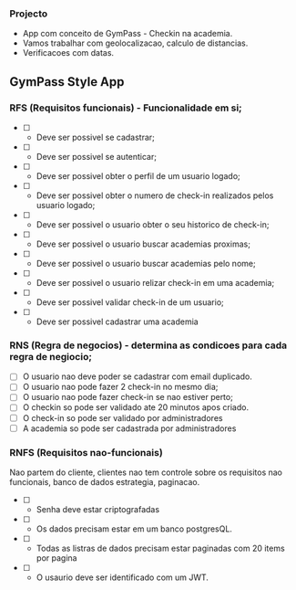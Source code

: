 ### Projecto

- App com conceito de GymPass - Checkin na academia.
- Vamos trabalhar com geolocalizacao, calculo de distancias.
- Verificacoes com datas.

## GymPass Style App

### RFS (Requisitos funcionais) - Funcionalidade em si;

- [ ] - Deve ser possivel se cadastrar;
- [ ] - Deve ser possivel se autenticar;
- [ ] - Deve ser possivel obter o perfil de um usuario logado;
- [ ] - Deve ser possivel obter o numero de check-in realizados pelos usuario logado;
- [ ] - Deve ser possivel o usuario obter o seu historico de check-in;
- [ ] - Deve ser possivel o usuario buscar academias proximas;
- [ ] - Deve ser possivel o usuario buscar academias pelo nome;
- [ ] - Deve ser possivel o usuario relizar check-in em uma academia;
- [ ] - Deve ser possivel validar check-in de um usuario;
- [ ] - Deve ser possivel cadastrar uma academia

### RNS (Regra de negocios) - determina as condicoes para cada regra de negiocio;

- [ ] O usuario nao deve poder se cadastrar com email duplicado.
- [ ] O usuario nao pode fazer 2 check-in no mesmo dia;
- [ ] O usuario nao pode fazer check-in se nao estiver perto;
- [ ] O checkin so pode ser validado ate 20 minutos apos criado.
- [ ] O check-in so pode ser validado por administradores
- [ ] A academia so pode ser cadastrada por administradores

### RNFS (Requisitos nao-funcionais)

Nao partem do cliente, clientes nao tem controle sobre os requisitos nao funcionais, banco de dados estrategia, paginacao.

- [ ] - Senha deve estar criptografadas
- [ ] - Os dados precisam estar em um banco postgresQL.
- [ ] - Todas as listras de dados precisam estar paginadas com 20 items por pagina
- [ ] - O usaurio deve ser identificado com um JWT.
